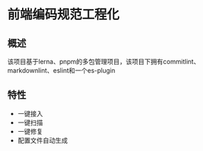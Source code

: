 # 前端编码规范工程化
## 概述
该项目基于lerna、pnpm的多包管理项目，该项目下拥有commitlint、markdownlint、eslint和一个es-plugin
## 特性
* 一键接入
* 一键扫描
* 一键修复
* 配置文件自动生成
